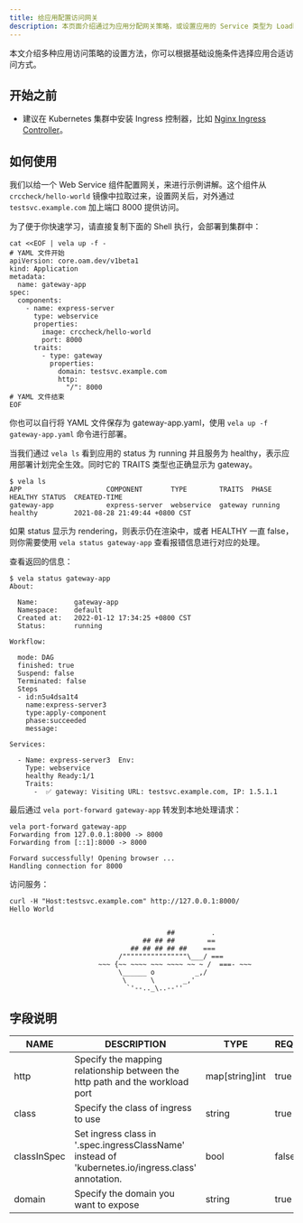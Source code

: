 ```yaml
---
title: 给应用配置访问网关
description: 本页面介绍通过为应用分配网关策略，或设置应用的 Service 类型为 Loadbalancer 或 NodePort 实现应用的集群外访问。
---
```


本文介绍多种应用访问策略的设置方法，你可以根据基础设施条件选择应用合适访问方式。

## 开始之前

- 建议在 Kubernetes 集群中安装 Ingress 控制器，比如 [Nginx Ingress Controller](https://kubernetes.github.io/ingress-nginx/deploy/)。

## 如何使用

我们以给一个 Web Service 组件配置网关，来进行示例讲解。这个组件从 `crccheck/hello-world` 镜像中拉取过来，设置网关后，对外通过 `testsvc.example.com` 加上端口 8000 提供访问。


为了便于你快速学习，请直接复制下面的 Shell 执行，会部署到集群中：


```shell
cat <<EOF | vela up -f -
# YAML 文件开始
apiVersion: core.oam.dev/v1beta1
kind: Application
metadata:
  name: gateway-app
spec:
  components:
    - name: express-server
      type: webservice
      properties:
        image: crccheck/hello-world
        port: 8000
      traits:
        - type: gateway
          properties:
            domain: testsvc.example.com
            http:
              "/": 8000
# YAML 文件结束
EOF
```


你也可以自行将 YAML 文件保存为 gateway-app.yaml，使用 `vela up -f gateway-app.yaml` 命令进行部署。


当我们通过 `vela ls` 看到应用的 status 为 running 并且服务为 healthy，表示应用部署计划完全生效。同时它的 TRAITS 类型也正确显示为 gateway。


```shell
$ vela ls
APP                 	COMPONENT     	TYPE       	TRAITS 	PHASE  	HEALTHY	STATUS	CREATED-TIME                 
gateway-app         	express-server	webservice 	gateway	running	healthy	      	2021-08-28 21:49:44 +0800 CST
```


如果 status 显示为 rendering，则表示仍在渲染中，或者 HEALTHY 一直 false，则你需要使用 `vela status gateway-app` 查看报错信息进行对应的处理。


查看返回的信息：


```shell
$ vela status gateway-app
About:

  Name:      	gateway-app
  Namespace: 	default
  Created at:	2022-01-12 17:34:25 +0800 CST
  Status:    	running

Workflow:

  mode: DAG
  finished: true
  Suspend: false
  Terminated: false
  Steps
  - id:n5u4dsa1t4
    name:express-server3
    type:apply-component
    phase:succeeded
    message:

Services:

  - Name: express-server3  Env:
    Type: webservice
    healthy Ready:1/1
    Traits:
      -  ✅ gateway: Visiting URL: testsvc.example.com, IP: 1.5.1.1
```

最后通过 `vela port-forward gateway-app` 转发到本地处理请求：

```shell
vela port-forward gateway-app
Forwarding from 127.0.0.1:8000 -> 8000
Forwarding from [::1]:8000 -> 8000

Forward successfully! Opening browser ...
Handling connection for 8000
```
访问服务：
```shell
curl -H "Host:testsvc.example.com" http://127.0.0.1:8000/
Hello World


                                       ##         .
                                 ## ## ##        ==
                              ## ## ## ## ##    ===
                           /""""""""""""""""\___/ ===
                      ~~~ {~~ ~~~~ ~~~ ~~~~ ~~ ~ /  ===- ~~~
                           \______ o          _,/
                            \      \       _,'
                             `'--.._\..--''
```



## 字段说明

| NAME        | DESCRIPTION                                                                                        | TYPE           | REQUIRED | DEFAULT |
| ----------- | -------------------------------------------------------------------------------------------------- | -------------- | -------- | ------- |
| http        | Specify the mapping relationship between the http path and the workload port                       | map[string]int | true     |         |
| class       | Specify the class of ingress to use                                                                | string         | true     | nginx   |
| classInSpec | Set ingress class in '.spec.ingressClassName' instead of 'kubernetes.io/ingress.class' annotation. | bool           | false    | false   |
| domain      | Specify the domain you want to expose                                                              | string         | true     |         |
